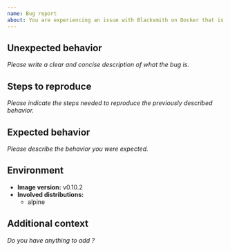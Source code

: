 ```yaml
---
name: Bug report
about: You are experiencing an issue with Blacksmith on Docker that is different than the documented or expected behavior
---
```


## Unexpected behavior

*Please write a clear and concise description of what the bug is.*

## Steps to reproduce

*Please indicate the steps needed to reproduce the previously described behavior.*

## Expected behavior

*Please describe the behavior you were expected.*

## Environment

- **Image version:** v0.10.2
- **Involved distributions:**
  - alpine

## Additional context

*Do you have anything to add ?*
